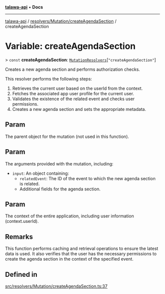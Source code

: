 [**talawa-api**](../../../../README.md) • **Docs**

***

[talawa-api](../../../../modules.md) / [resolvers/Mutation/createAgendaSection](../README.md) / createAgendaSection

# Variable: createAgendaSection

\> `const` **createAgendaSection**: [`MutationResolvers`](../../../../types/generatedGraphQLTypes/type-aliases/MutationResolvers.md)\[`"createAgendaSection"`\]

Creates a new agenda section and performs authorization checks.

This resolver performs the following steps:

1. Retrieves the current user based on the userId from the context.
2. Fetches the associated app user profile for the current user.
3. Validates the existence of the related event and checks user permissions.
4. Creates a new agenda section and sets the appropriate metadata.

## Param

The parent object for the mutation (not used in this function).

## Param

The arguments provided with the mutation, including:
  - `input`: An object containing:
    - `relatedEvent`: The ID of the event to which the new agenda section is related.
    - Additional fields for the agenda section.

## Param

The context of the entire application, including user information (context.userId).

## Remarks

This function performs caching and retrieval operations to ensure the latest data is used.
It also verifies that the user has the necessary permissions to create the agenda section in the context of the specified event.

## Defined in

[src/resolvers/Mutation/createAgendaSection.ts:37](https://github.com/PalisadoesFoundation/talawa-api/blob/fb5076f344cd74d4e51c692cbc70fc337bf1ac39/src/resolvers/Mutation/createAgendaSection.ts#L37)
